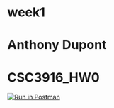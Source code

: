 # week1
# Anthony Dupont
# CSC3916_HW0
[![Run in Postman](https://run.pstmn.io/button.svg)](https://app.getpostman.com/run-collection/8588b552152729351793)

